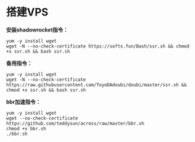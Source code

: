 # 搭建VPS

**安装shadowrocket指令：**
```
yum -y install wget
wget -N --no-check-certificate https://softs.fun/Bash/ssr.sh && chmod +x ssr.sh && bash ssr.sh
```

**备用指令：**
```
yum -y install wget
wget -N --no-check-certificate https://raw.githubusercontent.com/ToyoDAdoubi/doubi/master/ssr.sh && chmod +x ssr.sh && bash ssr.sh
```


**bbr加速指令：**
```
yum -y install wget
wget --no-check-certificate https://github.com/teddysun/across/raw/master/bbr.sh
chmod +x bbr.sh
./bbr.sh
```